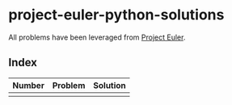 # project-euler-python-solutions
All problems have been leveraged from [Project Euler](https://projecteuler.net/).

## Index
| Number | Problem | Solution |
| :----: | :-----: | :------: |
| | | |